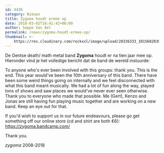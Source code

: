 ```yaml
---
id: 4436
category: Nieuws
title: Zygoma houdt ermee op
date: 2018-03-02T16:41:42+00:00
author: Seppe Van Ael
permalink: /news/zygoma-houdt-ermee-op/
thumbnail: >-
    https://res.cloudinary.com/rockxxl/image/upload/28336333_10156020303253213_4487552217947032771_o.jpg
---
```

De Gentse death/ math metal band **Zygoma** houdt er na tien jaar mee op. Hieronder vind je het volledige bericht dat de band de wereld instuurde:

>>>
To anyone who's ever been involved with this groups: thank you. This is the end. This year would've been the 10th anniversary of this band. There have been some weird things going on internally and we feel disconnected with what this band meant musically. We had a lot of fun along the way, played tons of shows and saw places we would've never ever seen otherwise. Thank you to everyone who made that possible. Me (Gert), Kenzo and Jonas are still having fun playing music together and are working on a new band. Keep an eye out for that.

If you'd wish to support us in our future endeavours, please go get something off our online store (cd and shirt are both €6): https://zygoma.bandcamp.com/

Thank you.

*zygoma* 2008-2018
>>>
